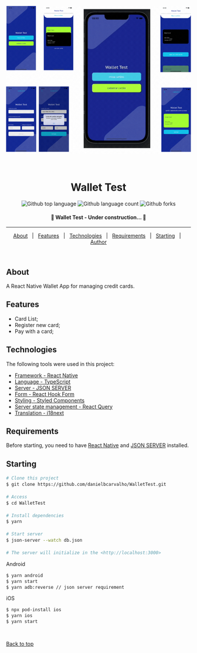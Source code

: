 <div align="center" id="top"> 
  <img  src="./assets/images/screenshots/walletTest.gif" alt="Wallet Test" />

&#xa0;

</div>

<h1 align="center">Wallet Test</h1>

<p align="center">
  <img alt="Github top language" src="https://img.shields.io/github/languages/top/danielbcarvalho/WalletTest?color=green">

  <img alt="Github language count" src="https://img.shields.io/github/languages/count/danielbcarvalho/WalletTest?color=green">

  <img alt="Github forks" src="https://img.shields.io/github/forks/danielbcarvalho/WalletTest?color=green" />


</p>

<h4 align="center"> 
	🚧  Wallet Test - Under construction...  🚧
</h4> 

<hr>

<p align="center">
  <a href="#about">About</a> &#xa0; | &#xa0; 
  <a href="#features">Features</a> &#xa0; | &#xa0;
  <a href="#technologies">Technologies</a> &#xa0; | &#xa0;
  <a href="#requirements">Requirements</a> &#xa0; | &#xa0;
  <a href="#starting">Starting</a> &#xa0; | &#xa0;
  <a href="https://github.com/danielbcarvalho" target="_blank">Author</a>
</p>

<br>

## About

A React Native Wallet App for managing credit cards.


## Features
* Card List; 
* Register new card;
* Pay with a card;

## Technologies

The following tools were used in this project:

- [Framework - React Native](https://reactnative.dev/)
- [Language - TypeScript](https://www.typescriptlang.org/)
- [Server - JSON SERVER](https://github.com/typicode/json-server)
- [Form - React Hook Form](https://reactnavigation.org/)
- [Styling - Styled Components](https://reactnavigation.org/)
- [Server state management - React Query](https://reactnavigation.org/)
- [Translation - i18next](https://reactnavigation.org/)
  


## Requirements

Before starting, you need to have [React Native](https://reactnative.dev/docs/environment-setup) and [JSON SERVER](https://docs.expo.io/get-started/installation/) installed.

## Starting

```bash
# Clone this project
$ git clone https://github.com/danielbcarvalho/WalletTest.git

# Access
$ cd WalletTest

# Install dependencies
$ yarn 

# Start server
$ json-server --watch db.json

# The server will initialize in the <http://localhost:3000>
```
Android
```
$ yarn android
$ yarn start
$ yarn adb:reverse // json server requirement
```
iOS
```
$ npx pod-install ios
$ yarn ios
$ yarn start
```


&#xa0;

<a href="#top">Back to top</a>
